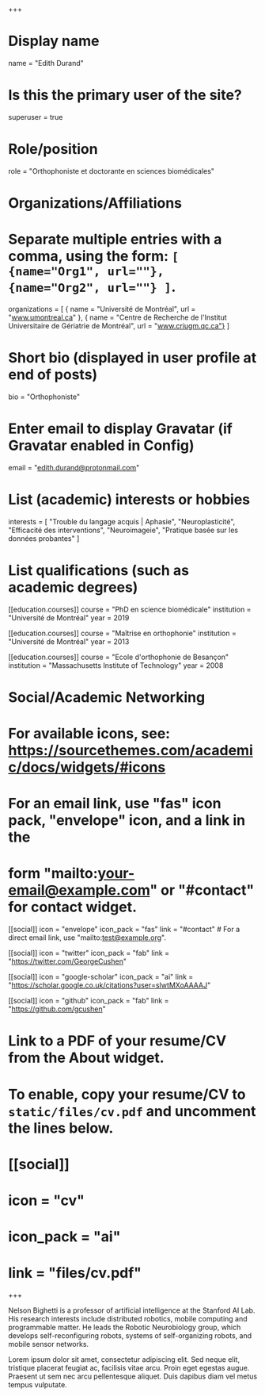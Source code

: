 +++
# Display name
name = "Edith Durand"

# Is this the primary user of the site?
superuser = true

# Role/position
role = "Orthophoniste et doctorante en sciences biomédicales"

# Organizations/Affiliations
#   Separate multiple entries with a comma, using the form: `[ {name="Org1", url=""}, {name="Org2", url=""} ]`.
organizations = [ { name = "Université de Montréal", url = "www.umontreal.ca" },
		          { name = "Centre de Recherche de l'Institut Universitaire de Gériatrie de Montréal", url = "www.criugm.qc.ca"} ]

# Short bio (displayed in user profile at end of posts)
bio = "Orthophoniste"

# Enter email to display Gravatar (if Gravatar enabled in Config)
email = "edith.durand@protonmail.com"

# List (academic) interests or hobbies
interests = [
  "Trouble du langage acquis | Aphasie",
  "Neuroplasticité",
  "Efficacité des interventions",
  "Neuroimageie",
  "Pratique basée sur les données probantes"
]

# List qualifications (such as academic degrees)
[[education.courses]]
  course = "PhD en science biomédicale"
  institution = "Université de Montréal"
  year = 2019

[[education.courses]]
  course = "Maîtrise en orthophonie"
  institution = "Université de Montréal"
  year = 2013

[[education.courses]]
  course = "Ecole d'orthophonie de Besançon"
  institution = "Massachusetts Institute of Technology"
  year = 2008

# Social/Academic Networking
# For available icons, see: https://sourcethemes.com/academic/docs/widgets/#icons
#   For an email link, use "fas" icon pack, "envelope" icon, and a link in the
#   form "mailto:your-email@example.com" or "#contact" for contact widget.

[[social]]
  icon = "envelope"
  icon_pack = "fas"
  link = "#contact"  # For a direct email link, use "mailto:test@example.org".

[[social]]
  icon = "twitter"
  icon_pack = "fab"
  link = "https://twitter.com/GeorgeCushen"

[[social]]
  icon = "google-scholar"
  icon_pack = "ai"
  link = "https://scholar.google.co.uk/citations?user=sIwtMXoAAAAJ"

[[social]]
  icon = "github"
  icon_pack = "fab"
  link = "https://github.com/gcushen"

# Link to a PDF of your resume/CV from the About widget.
# To enable, copy your resume/CV to `static/files/cv.pdf` and uncomment the lines below.
# [[social]]
#   icon = "cv"
#   icon_pack = "ai"
#   link = "files/cv.pdf"

+++

Nelson Bighetti is a professor of artificial intelligence at the Stanford AI Lab. His research interests include distributed robotics, mobile computing and programmable matter. He leads the Robotic Neurobiology group, which develops self-reconfiguring robots, systems of self-organizing robots, and mobile sensor networks.

Lorem ipsum dolor sit amet, consectetur adipiscing elit. Sed neque elit, tristique placerat feugiat ac, facilisis vitae arcu. Proin eget egestas augue. Praesent ut sem nec arcu pellentesque aliquet. Duis dapibus diam vel metus tempus vulputate. 

